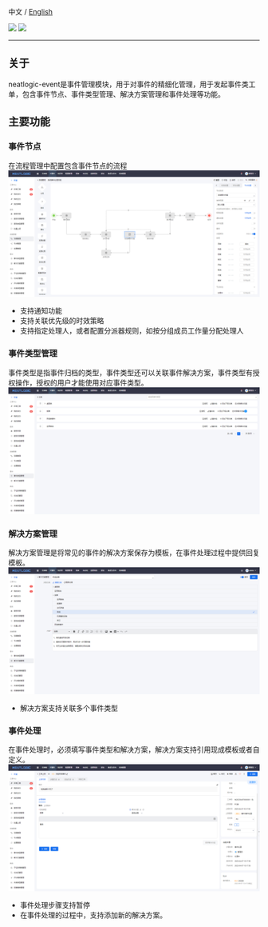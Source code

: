 中文 / [English](README.en.md)
<p align="left">
    <a href="https://opensource.org/licenses/Apache-2.0" alt="License">
        <img src="https://img.shields.io/badge/License-Apache%202.0-blue.svg" /></a>
<a target="_blank" href="https://join.slack.com/t/neatlogichome/shared_invite/zt-1w037axf8-r_i2y4pPQ1Z8FxOkAbb64w">
<img src="https://img.shields.io/badge/Slack-Neatlogic-orange" /></a>
</p>

---

## 关于

neatlogic-event是事件管理模块，用于对事件的精细化管理，用于发起事件类工单，包含事件节点、事件类型管理、解决方案管理和事件处理等功能。

## 主要功能

### 事件节点

在流程管理中配置包含事件节点的流程<br>
![img.png](README_IMAGES/img.png)

- 支持通知功能
- 支持关联优先级的时效策略
- 支持指定处理人，或者配置分派器规则，如按分组成员工作量分配处理人

### 事件类型管理

事件类型是指事件归档的类型，事件类型还可以关联事件解决方案，事件类型有授权操作，授权的用户才能使用对应事件类型。
![img.png](README_IMAGES/img1.png)

### 解决方案管理

解决方案管理是将常见的事件的解决方案保存为模板，在事件处理过程中提供回复模板。
![img.png](README_IMAGES/img2.png)

- 解决方案支持关联多个事件类型

### 事件处理

在事件处理时，必须填写事件类型和解决方案，解决方案支持引用现成模板或者自定义。
![img.png](README_IMAGES/img3.png)

- 事件处理步骤支持暂停
- 在事件处理的过程中，支持添加新的解决方案。